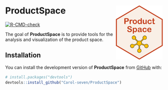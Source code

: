 
# ProductSpace <img src="man/figure/logo.png" align="right" alt="" width="150">

<!-- badges: start -->
[![R-CMD-check](https://github.com/Carol-seven/ProductSpace/actions/workflows/R-CMD-check.yaml/badge.svg)](https://github.com/Carol-seven/ProductSpace/actions/workflows/R-CMD-check.yaml)
<!-- badges: end -->

The goal of **ProductSpace** is to provide tools for the analysis and visualization of the
product space.

## Installation

You can install the development version of **ProductSpace** from [GitHub](https://github.com/)
with:

``` r
# install.packages("devtools")
devtools::install_github("Carol-seven/ProductSpace")
```
